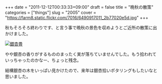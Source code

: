 +++
date = "2011-12-12T00:33:33+09:00"
draft = false
title = "晩秋の散策"
categories = ["things"]
slug = "2005"
cover = "https://farm8.static.flickr.com/7016/6490917011_2b77020e5d.jpg"
+++

<p>秋もそろそろ終わりです、と言う事で晩秋の景色を収めようとご近所の散策に出かけました。</p>
<p><a title="View '銀杏畳' on Flickr.com" href="https://www.flickr.com/photos/30749043@N07/6490917011"><img style="display: block; margin-left: auto; margin-right: auto;" title="銀杏畳" src="https://farm8.static.flickr.com/7016/6490917011_2b77020e5d.jpg" border="0" alt="銀杏畳" /></a></p>
<p>やや銀杏の香りがするもののまったく実が落ちていませんでした。もう拾われていっちゃったのかなー、ちょっと残念。</p>
<p>結構銀杏の木をいっぱい見かけたので、来年は銀杏拾いポタリングもしたいなと思いました。</p>
<p> </p>
